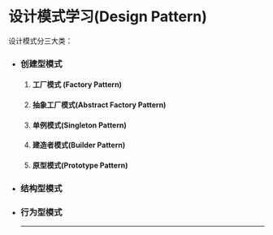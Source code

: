 # 设计模式学习(Design Pattern)

设计模式分三大类：

* ### 创建型模式

  1. #### 工厂模式 (Factory Pattern)

  2. #### 抽象工厂模式(Abstract Factory Pattern)

  3. #### 单例模式(Singleton Pattern)

  4. #### 建造者模式(Builder Pattern)

  5. #### 原型模式(Prototype Pattern)

* ###  结构型模式

* ### 行为型模式

  ***

  ​